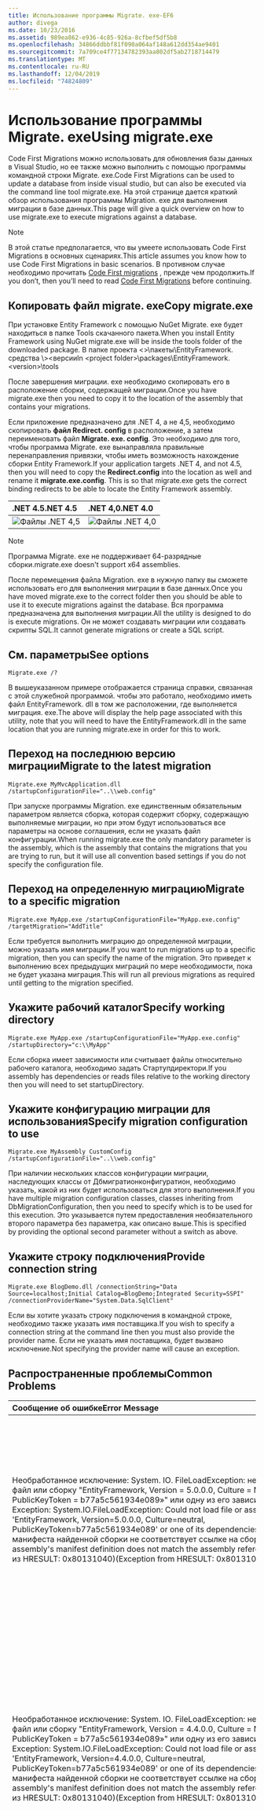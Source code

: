 ```yaml
---
title: Использование программы Migrate. exe-EF6
author: divega
ms.date: 10/23/2016
ms.assetid: 989ea862-e936-4c85-926a-8cfbef5df5b8
ms.openlocfilehash: 34866ddbbf81f090a064af148a612dd354ae9401
ms.sourcegitcommit: 7a709ce4f77134782393aa802df5ab2718714479
ms.translationtype: MT
ms.contentlocale: ru-RU
ms.lasthandoff: 12/04/2019
ms.locfileid: "74824809"
---
```

# <a name="using-migrateexe"></a><span data-ttu-id="0d80c-102">Использование программы Migrate. exe</span><span class="sxs-lookup"><span data-stu-id="0d80c-102">Using migrate.exe</span></span>
<span data-ttu-id="0d80c-103">Code First Migrations можно использовать для обновления базы данных в Visual Studio, но ее также можно выполнить с помощью программы командной строки Migrate. exe.</span><span class="sxs-lookup"><span data-stu-id="0d80c-103">Code First Migrations can be used to update a database from inside visual studio, but can also be executed via the command line tool migrate.exe.</span></span> <span data-ttu-id="0d80c-104">На этой странице дается краткий обзор использования программы Migration. exe для выполнения миграции в базе данных.</span><span class="sxs-lookup"><span data-stu-id="0d80c-104">This page will give a quick overview on how to use migrate.exe to execute migrations against a database.</span></span>

> [!NOTE]
> <span data-ttu-id="0d80c-105">В этой статье предполагается, что вы умеете использовать Code First Migrations в основных сценариях.</span><span class="sxs-lookup"><span data-stu-id="0d80c-105">This article assumes you know how to use Code First Migrations in basic scenarios.</span></span> <span data-ttu-id="0d80c-106">В противном случае необходимо прочитать [Code First migrations](~/ef6/modeling/code-first/migrations/index.md) , прежде чем продолжить.</span><span class="sxs-lookup"><span data-stu-id="0d80c-106">If you don’t, then you’ll need to read [Code First Migrations](~/ef6/modeling/code-first/migrations/index.md) before continuing.</span></span>

## <a name="copy-migrateexe"></a><span data-ttu-id="0d80c-107">Копировать файл migrate. exe</span><span class="sxs-lookup"><span data-stu-id="0d80c-107">Copy migrate.exe</span></span>

<span data-ttu-id="0d80c-108">При установке Entity Framework с помощью NuGet Migrate. exe будет находиться в папке Tools скачанного пакета.</span><span class="sxs-lookup"><span data-stu-id="0d80c-108">When you install Entity Framework using NuGet migrate.exe will be inside the tools folder of the downloaded package.</span></span> <span data-ttu-id="0d80c-109">В папке проекта &lt;&gt;\\пакеты\\EntityFramework. средства \\&gt;&lt;версии</span><span class="sxs-lookup"><span data-stu-id="0d80c-109">In &lt;project folder&gt;\\packages\\EntityFramework.&lt;version&gt;\\tools</span></span>

<span data-ttu-id="0d80c-110">После завершения миграции. exe необходимо скопировать его в расположение сборки, содержащей миграции.</span><span class="sxs-lookup"><span data-stu-id="0d80c-110">Once you have migrate.exe then you need to copy it to the location of the assembly that contains your migrations.</span></span>

<span data-ttu-id="0d80c-111">Если приложение предназначено для .NET 4, а не 4,5, необходимо скопировать **файл Redirect. config** в расположение, а затем переименовать файл **Migrate. exe. config**. Это необходимо для того, чтобы программа Migrate. exe вынаправляла правильные перенаправления привязки, чтобы иметь возможность нахождение сборки Entity Framework.</span><span class="sxs-lookup"><span data-stu-id="0d80c-111">If your application targets .NET 4, and not 4.5, then you will need to copy the **Redirect.config** into the location as well and rename it **migrate.exe.config**. This is so that migrate.exe gets the correct binding redirects to be able to locate the Entity Framework assembly.</span></span>

| <span data-ttu-id="0d80c-112">.NET 4.5</span><span class="sxs-lookup"><span data-stu-id="0d80c-112">.NET 4.5</span></span>                                      | <span data-ttu-id="0d80c-113">.NET 4,0</span><span class="sxs-lookup"><span data-stu-id="0d80c-113">.NET 4.0</span></span>                                      |
|:----------------------------------------------|:----------------------------------------------|
| ![Файлы .NET 4,5](~/ef6/media/net45files.png) | ![Файлы .NET 4,0](~/ef6/media/net40files.png) |

> [!NOTE]
> <span data-ttu-id="0d80c-116">Программа Migrate. exe не поддерживает 64-разрядные сборки.</span><span class="sxs-lookup"><span data-stu-id="0d80c-116">migrate.exe doesn't support x64 assemblies.</span></span>

<span data-ttu-id="0d80c-117">После перемещения файла Migration. exe в нужную папку вы сможете использовать его для выполнения миграции в базе данных.</span><span class="sxs-lookup"><span data-stu-id="0d80c-117">Once you have moved migrate.exe to the correct folder then you should be able to use it to execute migrations against the database.</span></span> <span data-ttu-id="0d80c-118">Вся программа предназначена для выполнения миграции.</span><span class="sxs-lookup"><span data-stu-id="0d80c-118">All the utility is designed to do is execute migrations.</span></span> <span data-ttu-id="0d80c-119">Он не может создавать миграции или создавать скрипты SQL.</span><span class="sxs-lookup"><span data-stu-id="0d80c-119">It cannot generate migrations or create a SQL script.</span></span>

## <a name="see-options"></a><span data-ttu-id="0d80c-120">См. параметры</span><span class="sxs-lookup"><span data-stu-id="0d80c-120">See options</span></span>

``` console
Migrate.exe /?
```

<span data-ttu-id="0d80c-121">В вышеуказанном примере отображается страница справки, связанная с этой служебной программой. чтобы это работало, необходимо иметь файл EntityFramework. dll в том же расположении, где выполняется миграция. exe.</span><span class="sxs-lookup"><span data-stu-id="0d80c-121">The above will display the help page associated with this utility, note that you will need to have the EntityFramework.dll in the same location that you are running migrate.exe in order for this to work.</span></span>

## <a name="migrate-to-the-latest-migration"></a><span data-ttu-id="0d80c-122">Переход на последнюю версию миграции</span><span class="sxs-lookup"><span data-stu-id="0d80c-122">Migrate to the latest migration</span></span>

``` console
Migrate.exe MyMvcApplication.dll /startupConfigurationFile="..\\web.config"
```

<span data-ttu-id="0d80c-123">При запуске программы Migration. exe единственным обязательным параметром является сборка, которая содержит сборку, содержащую выполняемые миграции, но при этом будут использоваться все параметры на основе соглашения, если не указать файл конфигурации.</span><span class="sxs-lookup"><span data-stu-id="0d80c-123">When running migrate.exe the only mandatory parameter is the assembly, which is the assembly that contains the migrations that you are trying to run, but it will use all convention based settings if you do not specify the configuration file.</span></span>

## <a name="migrate-to-a-specific-migration"></a><span data-ttu-id="0d80c-124">Переход на определенную миграцию</span><span class="sxs-lookup"><span data-stu-id="0d80c-124">Migrate to a specific migration</span></span>

``` console
Migrate.exe MyApp.exe /startupConfigurationFile="MyApp.exe.config" /targetMigration="AddTitle"
```

<span data-ttu-id="0d80c-125">Если требуется выполнить миграцию до определенной миграции, можно указать имя миграции.</span><span class="sxs-lookup"><span data-stu-id="0d80c-125">If you want to run migrations up to a specific migration, then you can specify the name of the migration.</span></span> <span data-ttu-id="0d80c-126">Это приведет к выполнению всех предыдущих миграций по мере необходимости, пока не будет указана миграция.</span><span class="sxs-lookup"><span data-stu-id="0d80c-126">This will run all previous migrations as required until getting to the migration specified.</span></span>

## <a name="specify-working-directory"></a><span data-ttu-id="0d80c-127">Укажите рабочий каталог</span><span class="sxs-lookup"><span data-stu-id="0d80c-127">Specify working directory</span></span>

``` console
Migrate.exe MyApp.exe /startupConfigurationFile="MyApp.exe.config" /startupDirectory="c:\\MyApp"
```

<span data-ttu-id="0d80c-128">Если сборка имеет зависимости или считывает файлы относительно рабочего каталога, необходимо задать Стартупдиректори.</span><span class="sxs-lookup"><span data-stu-id="0d80c-128">If you assembly has dependencies or reads files relative to the working directory then you will need to set startupDirectory.</span></span>

## <a name="specify-migration-configuration-to-use"></a><span data-ttu-id="0d80c-129">Укажите конфигурацию миграции для использования</span><span class="sxs-lookup"><span data-stu-id="0d80c-129">Specify migration configuration to use</span></span>

``` console
Migrate.exe MyAssembly CustomConfig /startupConfigurationFile="..\\web.config"
```

<span data-ttu-id="0d80c-130">При наличии нескольких классов конфигурации миграции, наследующих классы от Дбмигратионконфигуратион, необходимо указать, какой из них будет использоваться для этого выполнения.</span><span class="sxs-lookup"><span data-stu-id="0d80c-130">If you have multiple migration configuration classes, classes inheriting from DbMigrationConfiguration, then you need to specify which is to be used for this execution.</span></span> <span data-ttu-id="0d80c-131">Это указывается путем предоставления необязательного второго параметра без параметра, как описано выше.</span><span class="sxs-lookup"><span data-stu-id="0d80c-131">This is specified by providing the optional second parameter without a switch as above.</span></span>

## <a name="provide-connection-string"></a><span data-ttu-id="0d80c-132">Укажите строку подключения</span><span class="sxs-lookup"><span data-stu-id="0d80c-132">Provide connection string</span></span>

``` console
Migrate.exe BlogDemo.dll /connectionString="Data Source=localhost;Initial Catalog=BlogDemo;Integrated Security=SSPI" /connectionProviderName="System.Data.SqlClient"
```

<span data-ttu-id="0d80c-133">Если вы хотите указать строку подключения в командной строке, необходимо также указать имя поставщика.</span><span class="sxs-lookup"><span data-stu-id="0d80c-133">If you wish to specify a connection string at the command line then you must also provide the provider name.</span></span> <span data-ttu-id="0d80c-134">Если не указать имя поставщика, будет вызвано исключение.</span><span class="sxs-lookup"><span data-stu-id="0d80c-134">Not specifying the provider name will cause an exception.</span></span>

## <a name="common-problems"></a><span data-ttu-id="0d80c-135">Распространенные проблемы</span><span class="sxs-lookup"><span data-stu-id="0d80c-135">Common Problems</span></span>

| <span data-ttu-id="0d80c-136">Сообщение об ошибке</span><span class="sxs-lookup"><span data-stu-id="0d80c-136">Error Message</span></span>                                                                                                                                                                                                                                                                                                                      | <span data-ttu-id="0d80c-137">Решение</span><span class="sxs-lookup"><span data-stu-id="0d80c-137">Solution</span></span>                                                                                                                                                                                                                                                                                             |
|:-----------------------------------------------------------------------------------------------------------------------------------------------------------------------------------------------------------------------------------------------------------------------------------------------------------------------------------|:-----------------------------------------------------------------------------------------------------------------------------------------------------------------------------------------------------------------------------------------------------------------------------------------------------|
| <span data-ttu-id="0d80c-138">Необработанное исключение: System. IO. FileLoadException: не удалось загрузить файл или сборку "EntityFramework, Version = 5.0.0.0, Culture = Neutral, PublicKeyToken = b77a5c561934e089»" или одну из его зависимостей.</span><span class="sxs-lookup"><span data-stu-id="0d80c-138">Unhandled Exception: System.IO.FileLoadException:  Could not load file or assembly 'EntityFramework, Version=5.0.0.0, Culture=neutral, PublicKeyToken=b77a5c561934e089' or one of its dependencies.</span></span> <span data-ttu-id="0d80c-139">Определение манифеста найденной сборки не соответствует ссылке на сборку.</span><span class="sxs-lookup"><span data-stu-id="0d80c-139">The located assembly's manifest definition does not match the assembly reference.</span></span> <span data-ttu-id="0d80c-140">(Исключение из HRESULT: 0x80131040)</span><span class="sxs-lookup"><span data-stu-id="0d80c-140">(Exception from HRESULT: 0x80131040)</span></span>         | <span data-ttu-id="0d80c-141">Обычно это означает, что вы используете приложение .NET 4 без файла Redirect. config.</span><span class="sxs-lookup"><span data-stu-id="0d80c-141">This typically means that you are running a .NET 4 application without the Redirect.config file.</span></span> <span data-ttu-id="0d80c-142">Необходимо скопировать файл Redirect. config в то же расположение, что и Migrate. exe, и переименовать его в файл migrate. exe. config.</span><span class="sxs-lookup"><span data-stu-id="0d80c-142">You need to copy the Redirect.config to the same location as migrate.exe and rename it to migrate.exe.config.</span></span>                                                                                       |
| <span data-ttu-id="0d80c-143">Необработанное исключение: System. IO. FileLoadException: не удалось загрузить файл или сборку "EntityFramework, Version = 4.4.0.0, Culture = Neutral, PublicKeyToken = b77a5c561934e089»" или одну из его зависимостей.</span><span class="sxs-lookup"><span data-stu-id="0d80c-143">Unhandled Exception: System.IO.FileLoadException: Could not load file or assembly 'EntityFramework, Version=4.4.0.0, Culture=neutral, PublicKeyToken=b77a5c561934e089' or one of its dependencies.</span></span> <span data-ttu-id="0d80c-144">Определение манифеста найденной сборки не соответствует ссылке на сборку.</span><span class="sxs-lookup"><span data-stu-id="0d80c-144">The located assembly's manifest definition does not match the assembly reference.</span></span> <span data-ttu-id="0d80c-145">(Исключение из HRESULT: 0x80131040)</span><span class="sxs-lookup"><span data-stu-id="0d80c-145">(Exception from HRESULT: 0x80131040)</span></span>          | <span data-ttu-id="0d80c-146">Это исключение означает, что вы используете приложение .NET 4,5 с параметром Redirect. config, скопированным в расположение Migrate. exe.</span><span class="sxs-lookup"><span data-stu-id="0d80c-146">This exception means that you are running a .NET 4.5 application with the Redirect.config copied to the migrate.exe location.</span></span> <span data-ttu-id="0d80c-147">Если приложение является .NET 4,5, то нет необходимости иметь файл конфигурации с перенаправлениями внутри.</span><span class="sxs-lookup"><span data-stu-id="0d80c-147">If your app is .NET 4.5 then you do not need to have the config file with the redirects inside.</span></span> <span data-ttu-id="0d80c-148">Удалите файл migrate. exe. config.</span><span class="sxs-lookup"><span data-stu-id="0d80c-148">Delete the migrate.exe.config file.</span></span>                                    |
| <span data-ttu-id="0d80c-149">Ошибка: не удалось обновить базу данных в соответствии с текущей моделью, так как имеются ожидающие изменения и отключена автоматическая миграция.</span><span class="sxs-lookup"><span data-stu-id="0d80c-149">ERROR: Unable to update database to match the current model because there are pending changes and automatic migration is disabled.</span></span> <span data-ttu-id="0d80c-150">Либо запишите ожидающие изменения модели в перенос на основе кода, либо включите автоматическую миграцию.</span><span class="sxs-lookup"><span data-stu-id="0d80c-150">Either write the pending model changes to a code-based migration or enable automatic migration.</span></span> <span data-ttu-id="0d80c-151">Задайте для Дбмигратионсконфигуратион. Аутоматикмигратионсенаблед значение true, чтобы включить автоматическую миграцию.</span><span class="sxs-lookup"><span data-stu-id="0d80c-151">Set DbMigrationsConfiguration.AutomaticMigrationsEnabled to true to enable automatic migration.</span></span> | <span data-ttu-id="0d80c-152">Эта ошибка возникает при выполнении миграции, если вы еще не создавали миграцию на работу с изменениями, внесенными в модель, и база данных не соответствует модели.</span><span class="sxs-lookup"><span data-stu-id="0d80c-152">This error occurs if running migrate when you haven’t created a migration to cope with changes made to the model, and the database does not match the model.</span></span> <span data-ttu-id="0d80c-153">Примером этого является добавление свойства к классу модели, а затем выполняется миграция. exe без создания миграции для обновления базы данных.</span><span class="sxs-lookup"><span data-stu-id="0d80c-153">Adding a property to a model class then running migrate.exe without creating a migration to upgrade the database is an example of this.</span></span> |
| <span data-ttu-id="0d80c-154">Ошибка: тип не разрешен для члена "System. Data. Entity. migrations. Design. Тулингфакаде + Упдатеруннер, EntityFramework, Version = 5.0.0.0, Culture = Neutral, PublicKeyToken = b77a5c561934e089»".</span><span class="sxs-lookup"><span data-stu-id="0d80c-154">ERROR: Type is not resolved for member 'System.Data.Entity.Migrations.Design.ToolingFacade+UpdateRunner,EntityFramework, Version=5.0.0.0, Culture=neutral, PublicKeyToken=b77a5c561934e089'.</span></span>                                                                                                                                       | <span data-ttu-id="0d80c-155">Эта ошибка может быть вызвана указанием неправильного каталога запуска.</span><span class="sxs-lookup"><span data-stu-id="0d80c-155">This error can be caused by specifying an incorrect startup directory.</span></span> <span data-ttu-id="0d80c-156">Это должно быть расположение файла Migrate. exe</span><span class="sxs-lookup"><span data-stu-id="0d80c-156">This must be the location of migrate.exe</span></span>                                                                                                                                                                                      |
| <span data-ttu-id="0d80c-157">Необработанное исключение: System. NullReferenceException: ссылка на объект не задана экземпляром объекта.</span><span class="sxs-lookup"><span data-stu-id="0d80c-157">Unhandled Exception: System.NullReferenceException: Object reference not set to an instance of an object.</span></span> <br/>   <span data-ttu-id="0d80c-158">в System. Data. Entity. migrations. Console. Program. Main (строка [] args)</span><span class="sxs-lookup"><span data-stu-id="0d80c-158">at System.Data.Entity.Migrations.Console.Program.Main(String[] args)</span></span>                                                                                                                                             | <span data-ttu-id="0d80c-159">Это может быть вызвано тем, что не указан обязательный параметр для используемого сценария.</span><span class="sxs-lookup"><span data-stu-id="0d80c-159">This can be caused by not specifying a required parameter for a scenario that you are using.</span></span> <span data-ttu-id="0d80c-160">Например, указание строки подключения без указания имени поставщика.</span><span class="sxs-lookup"><span data-stu-id="0d80c-160">For example specifying a connection string without specifying the provider name.</span></span>                                                                                                                        |
| <span data-ttu-id="0d80c-161">Ошибка: в сборке "ClassLibrary1" обнаружено более одного типа конфигурации миграции.</span><span class="sxs-lookup"><span data-stu-id="0d80c-161">ERROR: More than one migrations configuration type was found in the assembly 'ClassLibrary1'.</span></span> <span data-ttu-id="0d80c-162">Укажите имя используемого объекта.</span><span class="sxs-lookup"><span data-stu-id="0d80c-162">Specify the name of the one to use.</span></span>                                                                                                                                                                                                  | <span data-ttu-id="0d80c-163">Как указано в ошибке, в данной сборке имеется несколько классов конфигурации.</span><span class="sxs-lookup"><span data-stu-id="0d80c-163">As the error states, there is more than one configuration class in the given assembly.</span></span> <span data-ttu-id="0d80c-164">Для указания используемого параметра необходимо использовать параметр/Конфигуратионтипе.</span><span class="sxs-lookup"><span data-stu-id="0d80c-164">You must use the /configurationType switch to specify which to use.</span></span>                                                                                                                                           |
| <span data-ttu-id="0d80c-165">Ошибка: не удалось загрузить файл или сборку "&lt;assemblyName&gt;" или одну из ее зависимостей.</span><span class="sxs-lookup"><span data-stu-id="0d80c-165">ERROR: Could not load file or assembly ‘&lt;assemblyName&gt;’ or one of its dependencies.</span></span> <span data-ttu-id="0d80c-166">Данное имя сборки или база кода были недопустимыми.</span><span class="sxs-lookup"><span data-stu-id="0d80c-166">The given assembly name or codebase was invalid.</span></span> <span data-ttu-id="0d80c-167">(Исключение из HRESULT: 0x80131047)</span><span class="sxs-lookup"><span data-stu-id="0d80c-167">(Exception from HRESULT: 0x80131047)</span></span>                                                                                                                                                    | <span data-ttu-id="0d80c-168">Это может быть вызвано неправильным указанием имени сборки</span><span class="sxs-lookup"><span data-stu-id="0d80c-168">This can be caused by specifying an assembly name incorrectly or not having</span></span>                                                                                                                                                                                                                          |
| <span data-ttu-id="0d80c-169">Ошибка: не удалось загрузить файл или сборку "&lt;assemblyName&gt;" или одну из ее зависимостей.</span><span class="sxs-lookup"><span data-stu-id="0d80c-169">ERROR: Could not load file or assembly ‘&lt;assemblyName&gt;' or one of its dependencies.</span></span> <span data-ttu-id="0d80c-170">Была сделана попытка загрузить программу, имеющую неверный формат.</span><span class="sxs-lookup"><span data-stu-id="0d80c-170">An attempt was made to load a program with an incorrect format.</span></span>                                                                                                                                                                          | <span data-ttu-id="0d80c-171">Это происходит, если вы пытаетесь запустить программу Migrate. exe для приложения x64.</span><span class="sxs-lookup"><span data-stu-id="0d80c-171">This happens if you are trying to run migrate.exe against an x64 application.</span></span> <span data-ttu-id="0d80c-172">EF 5,0 и ниже будут работать только на платформе x86.</span><span class="sxs-lookup"><span data-stu-id="0d80c-172">EF 5.0 and below will only work on x86.</span></span>                                                                                                                                                                                |
